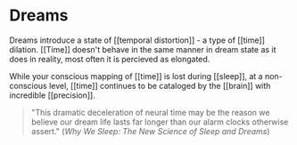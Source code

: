 # Dreams
Dreams introduce a state of [[temporal distortion]] - a type of [[time]] dilation. [[Time]] doesn't behave in the same manner in dream state as it does in reality, most often it is percieved as elongated.

While your conscious mapping of [[time]] is lost during [[sleep]], at a non-conscious level, [[time]] continues to be cataloged by the [[brain]] with incredible [[precision]].

> "This dramatic deceleration of neural time may be the reason we believe our dream life lasts far longer than our alarm clocks otherwise assert."
> (*Why We Sleep: The New Science of Sleep and Dreams*)